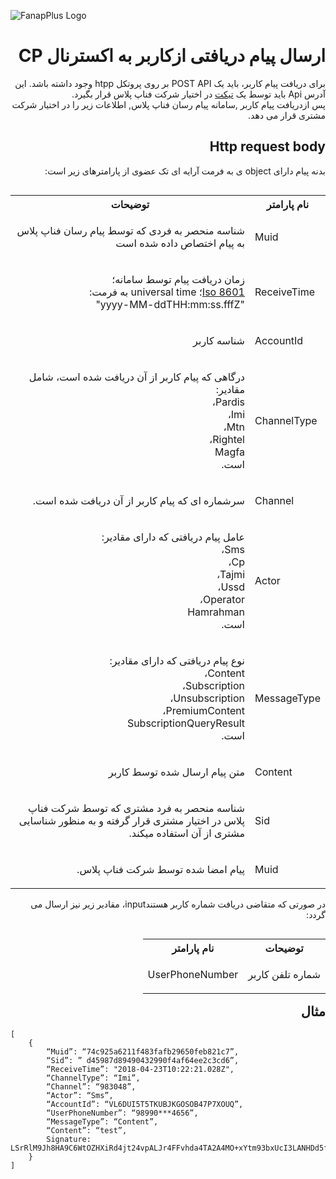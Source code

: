 
  ![FanapPlus Logo](https://user-images.githubusercontent.com/32090767/46914639-244b3300-cfad-11e8-95ca-8e574ceb31fb.png)



<h1 lang="fa" dir="rtl" align="right">ارسال پیام دریافتی ازکاربر به اکسترنال CP</h1>
<p lang="fa" dir="rtl" align="right">برای دریافت پیام کاربر، باید یک POST API بر روی پروتکل htpp وجود داشته باشد. این آدرس Api باید توسط یک <a href="https://ticket.fanap.plus/portal">تیکت</a> در اختیار شرکت فناپ پلاس قرار بگیرد.<br/>
پس ازدریافت پیام کاربر  ,سامانه پیام رسان فناپ پلاس, اطلاعات زیر را در اختیار  شرکت مشتری قرار می دهد.</p>

<h2 lang="fa" dir="rtl" align="right">Http request body</h2>
<p lang="fa" dir="rtl" align="right">بدنه پیام دارای object ی به فرمت آرایه ای تک عضوی از پارامترهای زیر است:</p>
<table align="right" style="width:100%" dir="ltr">  
<tr><th>توضیحات</th><th>نام پارامتر</th></tr>  
<tr>
<td><p lang="fa" dir="rtl" align="right">شناسه منحصر به فردی که توسط پیام رسان فناپ پلاس به پیام اختصاص داده شده است</td>
<td>Muid</td>
</tr>
<tr>
<td><p lang="fa" dir="rtl" align="right">زمان دریافت پیام توسط سامانه؛ <br/><a href="https://ticket.fanap.plus/portal">Iso 8601</a>؛ universal time به فرمت:  <br/> "yyyy-MM-ddTHH:mm:ss.fffZ"</td>
<td>ReceiveTime</td>
</tr> 
<tr>
<td><p lang="fa" dir="rtl" align="right">شناسه کاربر</td>
<td>AccountId</td>
</tr>
<tr>
<td><p lang="fa" dir="rtl" align="right">درگاهی که پیام کاربر از آن دریافت شده است، شامل مقادیر:<br/>Pardis،<br/> Imi،<br/> Mtn،<br/> Rightel،<br/> Magfa<br/>است.</td><td>ChannelType</td>
</tr>
<tr><td><p lang="fa" dir="rtl" align="right">سرشماره ای که پیام کاربر از آن دریافت شده است.</td><td>Channel</td>
</tr>
<tr>
<td><p lang="fa" dir="rtl" align="right">عامل پیام دریافتی که دارای مقادیر:<br/>Sms،<br/>Cp،<br/>Tajmi،<br/>Ussd،<br/>Operator،<br/>Hamrahman<br/>است.
</td><td>Actor</td>
</tr>
<tr>  
<td><p lang="fa" dir="rtl" align="right">نوع پیام دریافتی که دارای مقادیر:<br/>Content،<br/>Subscription،<br/>Unsubscription،<br/>PremiumContent،<br/>SubscriptionQueryResult<br/>است.</td>  
<td>MessageType</td>
</tr>
<tr>  
<td><p lang="fa" dir="rtl" align="right">متن پیام ارسال شده توسط کاربر</td>  
<td>Content</td>  
</tr>
<tr>  
<td><p lang="fa" dir="rtl" align="right">شناسه منحصر به فرد مشتری که توسط شرکت فناپ پلاس در اختیار مشتری قرار گرفته و به منظور شناسایی مشتری از آن استفاده میکند.</td>  
<td>Sid</td>  
</tr>
<tr>  
<td><p lang="fa" dir="rtl" align="right">پیام امضا شده توسط شرکت فناپ پلاس.</td>  
<td>Muid</td>  
</tr>
</table>

<p lang="fa" dir="rtl" align="right" style="display:block;"><br/>در صورتی که متقاضی دریافت شماره کاربر هستندinput،  مقادیر زیر نیز ارسال می گردد:</p>

<table align="right" style="width:100%" dir="rtl">  
<tr><th>توضیحات</th><th>نام پارامتر</th></tr>  
<tr>
<td><p lang="fa" dir="rtl" align="right">شماره تلفن کاربر</td>
<td>UserPhoneNumber</td>
</tr>
</table>


<h2 lang="fa" dir="rtl" align="right"><br/><br/><br/><br/>مثال</h2>
<pre><code>[
	{
		“Muid”: “74c925a6211f483fafb29650feb821c7”,
		“Sid”: ” d45987d89490432990f4af64ee2c3cd6”,
		“ReceiveTime”: "2018-04-23T10:22:21.028Z",
		“ChannelType”: “Imi”,
		“Channel”: “983048”,
		“Actor”: “Sms”,
		“AccountId”: “VL6DUI5T5TKUBJKGOSOB47P7XOUQ”,
		“UserPhoneNumber”: “98990***4656”,
		“MessageType”: “Content”,
		“Content”: “test”,
		Signature: LSrRlM9Jh8HA9C6WtOZHXiRd4jt24vpALJr4FFvhda4TA2A4MO+xYtm93bxUcI3LANHDd5fMs2ruRUqAadBxpDWRG+AVOLDR8uQHOyRNszvUYKdoDnnahRx6f3GI0abx6Lw1xUxzSUTr1Dk6PywllkVL2pmbaM6mL5PR+tBO2Ps=
	}
]</​code></​pre>
